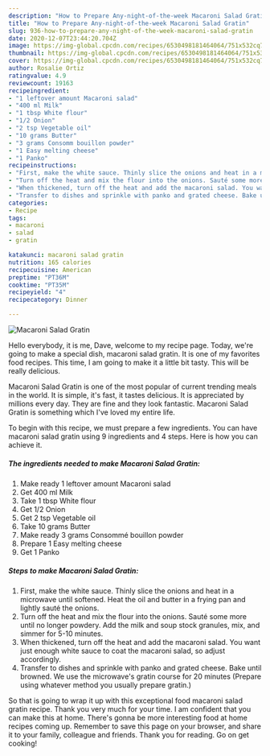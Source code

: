 ```yaml
---
description: "How to Prepare Any-night-of-the-week Macaroni Salad Gratin"
title: "How to Prepare Any-night-of-the-week Macaroni Salad Gratin"
slug: 936-how-to-prepare-any-night-of-the-week-macaroni-salad-gratin
date: 2020-12-07T23:44:20.704Z
image: https://img-global.cpcdn.com/recipes/6530498181464064/751x532cq70/macaroni-salad-gratin-recipe-main-photo.jpg
thumbnail: https://img-global.cpcdn.com/recipes/6530498181464064/751x532cq70/macaroni-salad-gratin-recipe-main-photo.jpg
cover: https://img-global.cpcdn.com/recipes/6530498181464064/751x532cq70/macaroni-salad-gratin-recipe-main-photo.jpg
author: Rosalie Ortiz
ratingvalue: 4.9
reviewcount: 19163
recipeingredient:
- "1 leftover amount Macaroni salad"
- "400 ml Milk"
- "1 tbsp White flour"
- "1/2 Onion"
- "2 tsp Vegetable oil"
- "10 grams Butter"
- "3 grams Consomm bouillon powder"
- "1 Easy melting cheese"
- "1 Panko"
recipeinstructions:
- "First, make the white sauce. Thinly slice the onions and heat in a microwave until softened. Heat the oil and butter in a frying pan and lightly sauté the onions."
- "Turn off the heat and mix the flour into the onions. Sauté some more until no longer powdery. Add the milk and soup stock granules, mix, and simmer for 5-10 minutes."
- "When thickened, turn off the heat and add the macaroni salad. You want just enough white sauce to coat the macaroni salad, so adjust accordingly."
- "Transfer to dishes and sprinkle with panko and grated cheese. Bake until browned. We use the microwave&#39;s gratin course for 20 minutes (Prepare using whatever method you usually prepare gratin.)"
categories:
- Recipe
tags:
- macaroni
- salad
- gratin

katakunci: macaroni salad gratin 
nutrition: 165 calories
recipecuisine: American
preptime: "PT36M"
cooktime: "PT35M"
recipeyield: "4"
recipecategory: Dinner

---
```



![Macaroni Salad Gratin](https://img-global.cpcdn.com/recipes/6530498181464064/751x532cq70/macaroni-salad-gratin-recipe-main-photo.jpg)

Hello everybody, it is me, Dave, welcome to my recipe page. Today, we're going to make a special dish, macaroni salad gratin. It is one of my favorites food recipes. This time, I am going to make it a little bit tasty. This will be really delicious.



Macaroni Salad Gratin is one of the most popular of current trending meals in the world. It is simple, it's fast, it tastes delicious. It is appreciated by millions every day. They are fine and they look fantastic. Macaroni Salad Gratin is something which I've loved my entire life.


To begin with this recipe, we must prepare a few ingredients. You can have macaroni salad gratin using 9 ingredients and 4 steps. Here is how you can achieve it.

<!--inarticleads1-->

##### The ingredients needed to make Macaroni Salad Gratin:

1. Make ready 1 leftover amount Macaroni salad
1. Get 400 ml Milk
1. Take 1 tbsp White flour
1. Get 1/2 Onion
1. Get 2 tsp Vegetable oil
1. Take 10 grams Butter
1. Make ready 3 grams Consommé bouillon powder
1. Prepare 1 Easy melting cheese
1. Get 1 Panko




<!--inarticleads2-->

##### Steps to make Macaroni Salad Gratin:

1. First, make the white sauce. Thinly slice the onions and heat in a microwave until softened. Heat the oil and butter in a frying pan and lightly sauté the onions.
1. Turn off the heat and mix the flour into the onions. Sauté some more until no longer powdery. Add the milk and soup stock granules, mix, and simmer for 5-10 minutes.
1. When thickened, turn off the heat and add the macaroni salad. You want just enough white sauce to coat the macaroni salad, so adjust accordingly.
1. Transfer to dishes and sprinkle with panko and grated cheese. Bake until browned. We use the microwave&#39;s gratin course for 20 minutes (Prepare using whatever method you usually prepare gratin.)




So that is going to wrap it up with this exceptional food macaroni salad gratin recipe. Thank you very much for your time. I am confident that you can make this at home. There's gonna be more interesting food at home recipes coming up. Remember to save this page on your browser, and share it to your family, colleague and friends. Thank you for reading. Go on get cooking!
